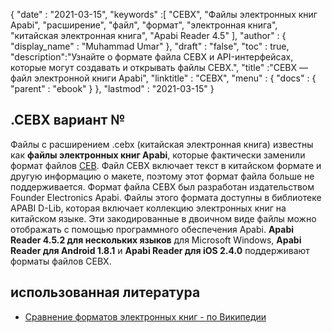 {
  "date" : "2021-03-15",
  "keywords" :[ "CEBX", "Файлы электронных книг Apabi", "расширение", "файл", "формат", "электронная книга", "китайская электронная книга", "Apabi Reader 4.5" ],
  "author" : {
    "display_name" : "Muhammad Umar"
},
  "draft" : "false",
  "toc" : true,
  "description":"Узнайте о формате файла CEBX и API-интерфейсах, которые могут создавать и открывать файлы CEBX.",
  "title" :"CEBX — файл электронной книги Apabi",
  "linktitle" : "CEBX",
  "menu" : {
    "docs" : {
      "parent" : "ebook"
}
},
  "lastmod" : "2021-03-15"
}

## .CEBX вариант №

Файлы с расширением .cebx (китайская электронная книга) известны как **файлы электронных книг Apabi**, которые фактически заменили формат файлов [CEB](/ru/ebook/ceb/). Файл CEBX включает текст в китайском формате и другую информацию о макете, поэтому этот формат файла больше не поддерживается. Формат файла CEBX был разработан издательством Founder Electronics Apabi. Файлы этого формата доступны в библиотеке APABI D-Lib, которая включает коллекцию электронных книг на китайском языке. Эти закодированные в двоичном виде файлы можно отображать с помощью программного обеспечения Apabi. **Apabi Reader 4.5.2 для нескольких языков** для Microsoft Windows, **Apabi Reader для Android 1.8.1** и **Apabi Reader для iOS 2.4.0** поддерживают форматы файлов CEBX.

## использованная литература

* [Сравнение форматов электронных книг - по Википедии](https://en.wikipedia.org/wiki/Comparison_of_e-book_formats)

